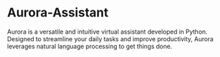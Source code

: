 # Aurora-Assistant
Aurora is a versatile and intuitive virtual assistant developed in Python. Designed to streamline your daily tasks and improve productivity, Aurora leverages natural language processing to get things done.
